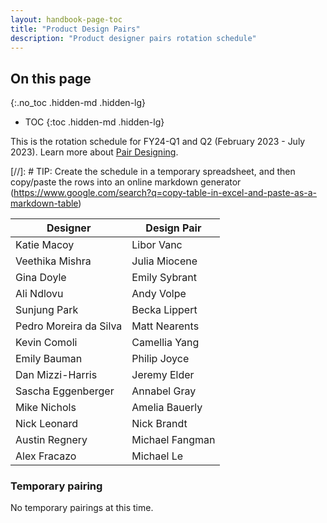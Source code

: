 ```yaml
---
layout: handbook-page-toc
title: "Product Design Pairs"
description: "Product designer pairs rotation schedule"
---
```


## On this page
{:.no_toc .hidden-md .hidden-lg}

- TOC
{:toc .hidden-md .hidden-lg}

This is the rotation schedule for FY24-Q1 and Q2 (February 2023 - July 2023). Learn more about [Pair Designing](/handbook/product/ux/how-we-work/#pair-designing).

[//]: # TIP: Create the schedule in a temporary spreadsheet, and then copy/paste the rows into an online markdown generator (https://www.google.com/search?q=copy-table-in-excel-and-paste-as-a-markdown-table)

| Designer               | Design Pair            |
|------------------------|------------------------|
| Katie Macoy	         | Libor Vanc             |
| Veethika Mishra	 | Julia Miocene          |
| Gina Doyle	         | Emily Sybrant |
| Ali Ndlovu	         | Andy Volpe             |
| Sunjung Park	         | Becka Lippert          |
| Pedro Moreira da Silva | Matt Nearents |
| Kevin Comoli	         | Camellia Yang          |
| Emily Bauman	         | Philip Joyce           |
| Dan Mizzi-Harris	 | Jeremy Elder           |
| Sascha Eggenberger	 | Annabel Gray           |
| Mike Nichols	         | Amelia Bauerly         |
| Nick Leonard	         | Nick Brandt            |
| Austin Regnery	 | Michael Fangman        |
| Alex Fracazo	         | Michael Le             |

### Temporary pairing

No temporary pairings at this time.
